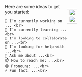 <div>
  
  <div style="float: left; width: 40%">
    Here are some ideas to get you started: <br>

    🔭 I’m currently working on ... <br>
    🌱 I’m currently learning ...<br>
    👯 I’m looking to collaborate on ...<br>
    🤔 I’m looking for help with ...<br>
    💬 Ask me about ...<br>
    📫 How to reach me: ...<br>
    😄 Pronouns: ...<br>
    ⚡ Fun fact: ...<br>
  </div>
  
  <div style="float: left;">
    <table>
  <tr>
    <td>
      <img align="center" src="https://github-readme-stats.vercel.app/api?username=notnotype&count_private=true&include_all_commits=true&show_icons=true&theme=algolia&bg_color=right,141e30,243b55" />
    </td>
  <tr>
  <tr>
    <td>
      <img align="center" src="https://github-readme-stats.vercel.app/api/top-langs/?username=notnotype&layout=compact&theme=algolia&bg_color=right,141e30,243b55&card_width=445" />
    </td>
  </tr>
</table>
  </div>
</div>

